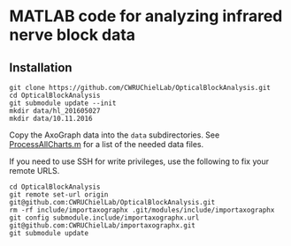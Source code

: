 # MATLAB code for analyzing infrared nerve block data

## Installation

```
git clone https://github.com/CWRUChielLab/OpticalBlockAnalysis.git
cd OpticalBlockAnalysis
git submodule update --init
mkdir data/hl_201605027
mkdir data/10.11.2016
```

Copy the AxoGraph data into the `data` subdirectories. See [ProcessAllCharts.m](ProcessAllCharts.m) for a list of the needed data files.

If you need to use SSH for write privileges, use the following to fix your remote URLS.
```
cd OpticalBlockAnalysis
git remote set-url origin git@github.com:CWRUChielLab/OpticalBlockAnalysis.git
rm -rf include/importaxographx .git/modules/include/importaxographx
git config submodule.include/importaxographx.url git@github.com:CWRUChielLab/importaxographx.git
git submodule update
```
